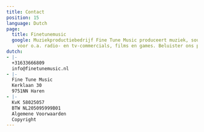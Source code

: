 ```yaml
---
title: Contact
position: 15
language: Dutch
page:
  title: Finetunemusic
  google: Muziekproductiebedrijf Fine Tune Music produceert muziek, sounds en voice-overs
    voor o.a. radio- en tv-commercials, films en games. Beluister ons portfolio.
dutch:
- |-
  +31633666809
  info@finetunemusic.nl
- |-
  Fine Tune Music
  Kerklaan 30
  9751NN Haren
- |-
  KvK 58025057
  BTW NL205095999B01
  Algemene Voorwaarden
  Copyright
---
```


